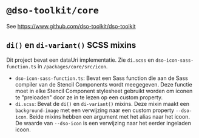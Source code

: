 # `@dso-toolkit/core`

See https://www.github.com/dso-toolkit/dso-toolkit

## `di()` en `di-variant()` SCSS mixins

Dit project bevat een dataUri implementatie. Zie `di.scss` en `dso-icon-sass-function.ts` in `/packages/core/src/icon`.

* `dso-icon-sass-function.ts`: Bevat een Sass function die aan de Sass compiler van de Stencil Components wordt meegegeven. Deze functie moet in elke Stencil Component stylesheet gebruikt worden om iconen te "preloaden" door ze in te lezen op een custom property.
* `di.scss`: Bevat de `di()` en `di-variant()` mixins. Deze mixin maakt een `background-image` met een verwijzing naar een custom property `--dso-icon`. Beide mixins hebben een argument met het alias naar het icoon. De waarde van `--dso-icon` is een verwijzing naar het eerder ingeladen icoon.
